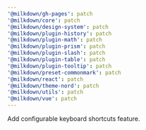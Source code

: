 ```yaml
---
'@milkdown/gh-pages': patch
'@milkdown/core': patch
'@milkdown/design-system': patch
'@milkdown/plugin-history': patch
'@milkdown/plugin-math': patch
'@milkdown/plugin-prism': patch
'@milkdown/plugin-slash': patch
'@milkdown/plugin-table': patch
'@milkdown/plugin-tooltip': patch
'@milkdown/preset-commonmark': patch
'@milkdown/react': patch
'@milkdown/theme-nord': patch
'@milkdown/utils': patch
'@milkdown/vue': patch
---
```


Add configurable keyboard shortcuts feature.
